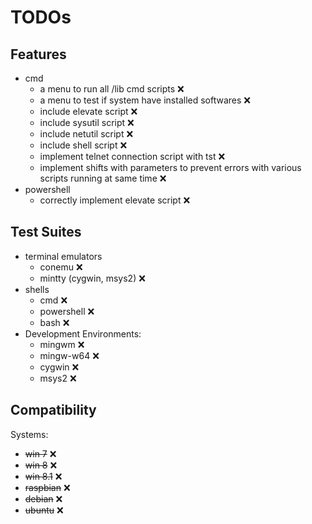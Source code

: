 # TODOs

## Features
* cmd
  * a menu to run all /lib cmd scripts :x:
  * a menu to test if system have installed softwares :x:
  * include elevate script :x:
  * include sysutil script :x:
  * include netutil script :x:
  * include shell script :x:
  * implement telnet connection script with tst :x:
  * implement shifts with parameters to prevent errors with various scripts running at same time :x:
* powershell
  * correctly implement elevate script :x:

## Test Suites
* terminal emulators
    * conemu :x:
	* mintty (cygwin, msys2) :x:
* shells
  * cmd :x:
  * powershell :x:
  * bash :x:
* Development Environments:
  * mingwm :x:
  * mingw-w64 :x:
  * cygwin :x:
  * msys2 :x:
	
## Compatibility
Systems:
* ~~win 7~~ :x:
* ~~win 8~~ :x:
* ~~win 8.1~~ :x:
* ~~raspbian~~ :x:
* ~~debian~~ :x:
* ~~ubuntu~~ :x: